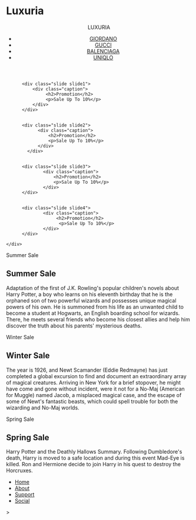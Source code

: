 # Luxuria 
<!DOCTYPE html>

<html lang="en">
<!--Description: Group Project: Creating Website-->
<!--Author: Hendro Lee, Chang Kwang Yung, Shane Hanson, Joey Tan Tze Wei-->
<!--Date: 10/10/18-->
<!--Validate: Ok ?/10/18-->
  
<head>
  <title>Luxuria</title>
  <meta charset="utf-8">
  <meta name="author" content="Hendro Lee,Chang Kwang Yung, Shane Hanson, Joey Tan Tze Wei">
  <meta name="description" content="Luxuria">
  <meta name="keywords" content="Luxuria, fashion, kids, dress" <!-- You may add more here ! -->
</head>

<!--header-->
<header>
<p class="brand">LUXURIA</p>

<!--navigation bar-->
<!-- Section for Men, Women, Juniors, Accecories-->
  <div class="topnav">
      <nav>
        <center>
            <ul id="menu">
              <li><a href="http://giordano.com/MY/en-US/">GIORDANO </a></li>
              <li><a href="https://www.gucci.com/us/en/">GUCCI</a></li>
              <li><a href="https://www.balenciaga.com/gb?tp=62532&ad=standard&targetid=kwd-355474844585&location=9066246&gclid=CjwKCAjwxILdBRBqEiwAHL2R88vuCPSIf0MjM4i5XGOuQZc46bK5dB_GeGjDY2lJSL7AFN9nZCRGSRoC0yMQAvD_BwE">BALENCIAGA</a></li>
              <li><a href="https://www.uniqlo.com/my/store/">UNIQLO</a></li>
            </ul>
        </center>
      </nav>
  </div>
</header>

<script>
window.onscroll = function() {myFunction()};

var navbar = document.getElementById("navbar");
var sticky = navbar.offsetTop;

function myFunction() {
  if (window.pageYOffset >= sticky) {
    navbar.classList.add("sticky")
  } else {
    navbar.classList.remove("sticky");
  }
}
</script>

<!-- this is image slider-->
<div class="container">
    <div class="slider">

          <div class="slide slide1">
              <div class="caption">
                   <h2>Promotion</h2>
                   <p>Sale Up To 10%</p>
              </div>
          </div>


          <div class="slide slide2">
                <div class="caption">
                    <h2>Promotion</h2>
                    <p>Sale Up To 10%</p>
                </div>
            </div>


          <div class="slide slide3">
                  <div class="caption">
                      <h2>Promotion</h2>
                      <p>Sale Up To 10%</p>
                  </div>
          </div>


          <div class="slide slide4">
                  <div class="caption">
                       <h2>Promotion</h2>
                        <p>Sale Up To 10%</p>
                  </div>
          </div>

    </div>
</div>

<!--black bar divider-->
<section class="section section-dark">
</section>


<!-- images with parallax effect-->
<div class="pimg1">
  <div class="ptext">
    <span class="border">
      Summer Sale
    </span>
  </div>
</div>


<!--black bar with info-->
<section class="section section-dark">
  <h2>Summer Sale</h2>
    <p>
      Adaptation of the first of J.K. Rowling's popular
      children's novels about Harry Potter, a boy who learns
      on his eleventh birthday that he is the orphaned son of two
      powerful wizards and possesses unique magical powers of his own. He is
      summoned from his life as an unwanted child to become a student at Hogwarts,
      an English boarding school for wizards. There, he meets several friends who become
      his closest allies and help him discover the truth about his parents' mysterious deaths.
    </p>
</section>


<!--images with parallax effect-->
<div class="pimg2">
  <div class="ptext">
    <span class="border">
      Winter Sale
    </span>
  </div>
</div>


<!--black bar with info-->
<section class="section section-dark">
  <h2>Winter Sale</h2>
    <p>
      The year is 1926, and Newt Scamander (Eddie Redmayne) has just completed
      a global excursion to find and document an extraordinary array of magical
      creatures. Arriving in New York for a brief stopover, he might have come and
      gone without incident, were it not for a No-Maj (American for Muggle) named Jacob,
      a misplaced magical case, and the escape of some of Newt's fantastic beasts, which
      could spell trouble for both the wizarding and No-Maj worlds.
    </p>
</section>


<!--images with parallax effect-->
<div class="pimg3">
  <div class="ptext">
    <span class="border">
      Spring Sale
    </span>
  </div>
</div>


<!--black bar with info-->
<section class="section section-dark">
  <h2>Spring Sale</h2>
    <p>
      Harry Potter and the Deathly Hallows Summary.
      Following Dumbledore's death, Harry is moved to
      a safe location and during this event Mad-Eye is killed.
      Ron and Hermione decide to join Harry in his quest to destroy the Horcruxes.
    </p>
</section>


<!--Foooter-->
<footer>
  <div class="wrapper">
  <nav>
    <ul>
        <li><a href="https://www.gucci.com/us/en/">Home</a></li>
        <li><a href="https://www.gucci.com/us/en/">About</a></li>
        <li><a href="https://www.gucci.com/us/en/">Support</a></li>
        <li><a href="https://www.gucci.com/us/en/">Social</a></li>
      </ul>
  </nav>
  </div>
</footer>
>

</html>
